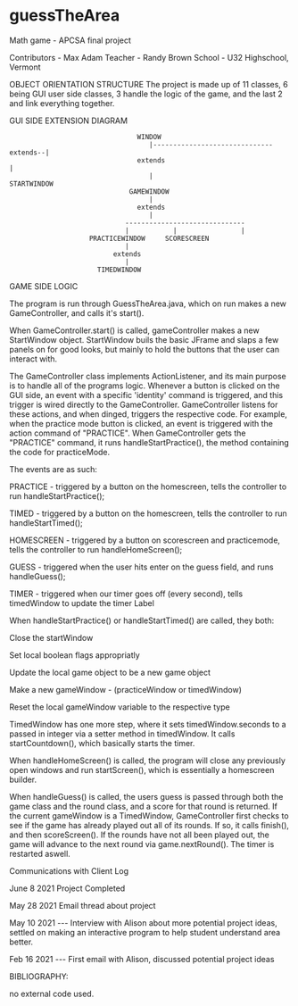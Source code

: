 # guessTheArea
Math game - APCSA final project

Contributors - Max Adam
Teacher - Randy Brown 
School - U32 Highschool, Vermont


OBJECT ORIENTATION STRUCTURE 
The project is made up of 11 classes, 6 being GUI user side classes, 3 handle the logic of the game, and the last 2 and link everything together. 

GUI SIDE EXTENSION DIAGRAM
                                  
                                    WINDOW 
                                       |------------------------------ extends--|
                                    extends                                     |
                                       |                                   STARTWINDOW
                                  GAMEWINDOW 
                                       |
                                    extends
                                       |
                                 ------------------------------
                                 |           |                |
                        PRACTICEWINDOW     SCORESCREEN
                                 |
                              extends
                                 |
                          TIMEDWINDOW
                         
GAME SIDE LOGIC

The program is run through GuessTheArea.java, which on run makes a new GameController, and calls it's start().

When GameController.start() is called, gameController makes a new StartWindow object. StartWindow buils the basic JFrame and slaps a few panels on for good looks, but mainly to hold the buttons that the user can interact with.

The GameController class implements ActionListener, and its main purpose is to handle all of the programs logic. Whenever a button is clicked on the GUI side, an event with a specific 'identity' command is triggered, and this trigger is wired directly to the GameController. GameController listens for these actions, and when dinged, triggers the respective code. For example, when the practice mode button is clicked, an event is triggered with the action command of "PRACTICE". When GameController gets the "PRACTICE" command, it runs handleStartPractice(), the method containing the code for practiceMode. 

The events are as such:

PRACTICE - triggered by a button on the homescreen, tells the controller to run handleStartPractice();

TIMED -  triggered by a button on the homescreen, tells the controller to run handleStartTimed();

HOMESCREEN - triggered by a button on scorescreen and practicemode, tells the controller to run handleHomeScreen();

GUESS - triggered when the user hits enter on the guess field, and runs handleGuess();

TIMER - triggered when our timer goes off (every second), tells timedWindow to update the timer Label

When handleStartPractice() or handleStartTimed() are called, they both: 

Close the startWindow

Set local boolean flags appropriatly

Update the local game object to be a new game object

Make a new gameWindow - (practiceWindow or timedWindow)

Reset the local gameWindow variable to the respective type

TimedWindow has one more step, where it sets timedWindow.seconds to a passed in integer via a setter method in timedWindow. It calls startCountdown(), which basically starts the timer. 

When handleHomeScreen() is called, the program will close any previously open windows and run startScreen(), which is essentially a homescreen builder. 

When handleGuess() is called, the users guess is passed through both the game class and the round class, and a score for that round is returned. If the current gameWindow is a TimedWindow, GameController first checks to see if the game has already played out all of its rounds. If so, it calls finish(), and then scoreScreen().
If the rounds have not all been played out, the game will advance to the next round via game.nextRound(). The timer is restarted aswell.


Communications with Client Log

June 8 2021 Project Completed

May 28 2021 Email thread about project

May 10 2021 --- Interview with Alison about more potential project ideas, settled on making an interactive program to help student understand area better. 

Feb 16 2021 --- First email with Alison, discussed potential project ideas

BIBLIOGRAPHY:

no external code used. 




